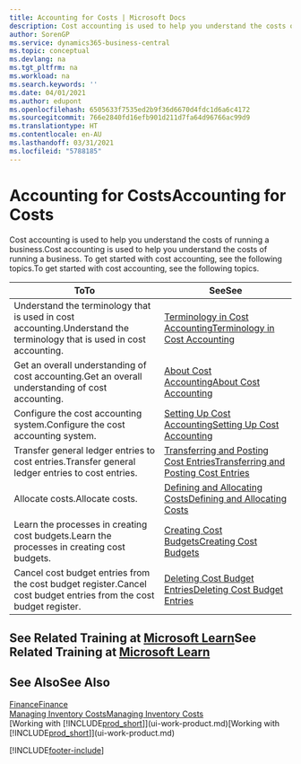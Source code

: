 ```yaml
---
title: Accounting for Costs | Microsoft Docs
description: Cost accounting is used to help you understand the costs of running a business. To get started with cost accounting, see the following topics.
author: SorenGP
ms.service: dynamics365-business-central
ms.topic: conceptual
ms.devlang: na
ms.tgt_pltfrm: na
ms.workload: na
ms.search.keywords: ''
ms.date: 04/01/2021
ms.author: edupont
ms.openlocfilehash: 6505633f7535ed2b9f36d6670d4fdc1d6a6c4172
ms.sourcegitcommit: 766e2840fd16efb901d211d7fa64d96766ac99d9
ms.translationtype: HT
ms.contentlocale: en-AU
ms.lasthandoff: 03/31/2021
ms.locfileid: "5788185"
---
```

# <a name="accounting-for-costs"></a><span data-ttu-id="10f15-104">Accounting for Costs</span><span class="sxs-lookup"><span data-stu-id="10f15-104">Accounting for Costs</span></span>
<span data-ttu-id="10f15-105">Cost accounting is used to help you understand the costs of running a business.</span><span class="sxs-lookup"><span data-stu-id="10f15-105">Cost accounting is used to help you understand the costs of running a business.</span></span> <span data-ttu-id="10f15-106">To get started with cost accounting, see the following topics.</span><span class="sxs-lookup"><span data-stu-id="10f15-106">To get started with cost accounting, see the following topics.</span></span>  

|<span data-ttu-id="10f15-107">To</span><span class="sxs-lookup"><span data-stu-id="10f15-107">To</span></span>|<span data-ttu-id="10f15-108">See</span><span class="sxs-lookup"><span data-stu-id="10f15-108">See</span></span>|  
|--------|---------|  
|<span data-ttu-id="10f15-109">Understand the terminology that is used in cost accounting.</span><span class="sxs-lookup"><span data-stu-id="10f15-109">Understand the terminology that is used in cost accounting.</span></span>|[<span data-ttu-id="10f15-110">Terminology in Cost Accounting</span><span class="sxs-lookup"><span data-stu-id="10f15-110">Terminology in Cost Accounting</span></span>](finance-terminology-in-cost-accounting.md)|  
|<span data-ttu-id="10f15-111">Get an overall understanding of cost accounting.</span><span class="sxs-lookup"><span data-stu-id="10f15-111">Get an overall understanding of cost accounting.</span></span>|[<span data-ttu-id="10f15-112">About Cost Accounting</span><span class="sxs-lookup"><span data-stu-id="10f15-112">About Cost Accounting</span></span>](finance-about-cost-accounting.md)|  
|<span data-ttu-id="10f15-113">Configure the cost accounting system.</span><span class="sxs-lookup"><span data-stu-id="10f15-113">Configure the cost accounting system.</span></span>|[<span data-ttu-id="10f15-114">Setting Up Cost Accounting</span><span class="sxs-lookup"><span data-stu-id="10f15-114">Setting Up Cost Accounting</span></span>](finance-set-up-cost-accounting.md)|  
|<span data-ttu-id="10f15-115">Transfer general ledger entries to cost entries.</span><span class="sxs-lookup"><span data-stu-id="10f15-115">Transfer general ledger entries to cost entries.</span></span>|[<span data-ttu-id="10f15-116">Transferring and Posting Cost Entries</span><span class="sxs-lookup"><span data-stu-id="10f15-116">Transferring and Posting Cost Entries</span></span>](finance-transfer-and-post-cost-entries.md)|  
|<span data-ttu-id="10f15-117">Allocate costs.</span><span class="sxs-lookup"><span data-stu-id="10f15-117">Allocate costs.</span></span>|[<span data-ttu-id="10f15-118">Defining and Allocating Costs</span><span class="sxs-lookup"><span data-stu-id="10f15-118">Defining and Allocating Costs</span></span>](finance-define-and-allocate-costs.md)|  
|<span data-ttu-id="10f15-119">Learn the processes in creating cost budgets.</span><span class="sxs-lookup"><span data-stu-id="10f15-119">Learn the processes in creating cost budgets.</span></span>|[<span data-ttu-id="10f15-120">Creating Cost Budgets</span><span class="sxs-lookup"><span data-stu-id="10f15-120">Creating Cost Budgets</span></span>](finance-create-cost-budgets.md)|
|<span data-ttu-id="10f15-121">Cancel cost budget entries from the cost budget register.</span><span class="sxs-lookup"><span data-stu-id="10f15-121">Cancel cost budget entries from the cost budget register.</span></span>|[<span data-ttu-id="10f15-122">Deleting Cost Budget Entries</span><span class="sxs-lookup"><span data-stu-id="10f15-122">Deleting Cost Budget Entries</span></span>](finance-how-to-delete-cost-budget-entries.md)|

## <a name="see-related-training-at-microsoft-learn"></a><span data-ttu-id="10f15-123">See Related Training at [Microsoft Learn](/learn/paths/use-cost-accounting-dynamics-365-business-central/)</span><span class="sxs-lookup"><span data-stu-id="10f15-123">See Related Training at [Microsoft Learn](/learn/paths/use-cost-accounting-dynamics-365-business-central/)</span></span>

## <a name="see-also"></a><span data-ttu-id="10f15-124">See Also</span><span class="sxs-lookup"><span data-stu-id="10f15-124">See Also</span></span>  
[<span data-ttu-id="10f15-125">Finance</span><span class="sxs-lookup"><span data-stu-id="10f15-125">Finance</span></span>](finance.md)  
[<span data-ttu-id="10f15-126">Managing Inventory Costs</span><span class="sxs-lookup"><span data-stu-id="10f15-126">Managing Inventory Costs</span></span>](finance-manage-inventory-costs.md)  
<span data-ttu-id="10f15-127">[Working with [!INCLUDE[prod_short](includes/prod_short.md)]](ui-work-product.md)</span><span class="sxs-lookup"><span data-stu-id="10f15-127">[Working with [!INCLUDE[prod_short](includes/prod_short.md)]](ui-work-product.md)</span></span>


[!INCLUDE[footer-include](includes/footer-banner.md)]